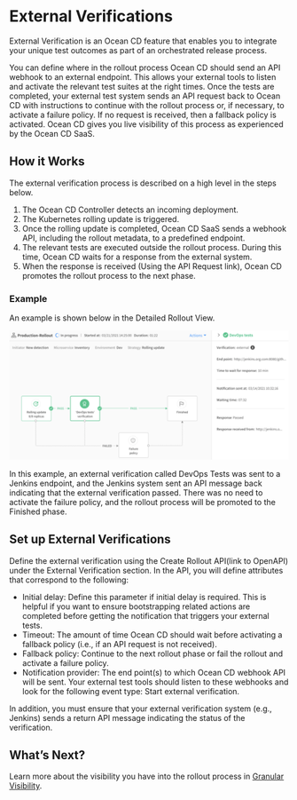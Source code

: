 <meta name="robots" content="noindex">

# External Verifications

External Verification is an Ocean CD feature that enables you to integrate your unique test outcomes as part of an orchestrated release process.

You can define where in the rollout process Ocean CD should send an API webhook to an external endpoint. This allows your external tools to listen and activate the relevant test suites at the right times. Once the tests are completed, your external test system sends an API request back to Ocean CD with instructions to continue with the rollout process or, if necessary, to activate a failure policy. If no request is received, then a fallback policy is activated. Ocean CD gives you live visibility of this process as experienced by the Ocean CD SaaS.

## How it Works

The external verification process is described on a high level in the steps below.
1. The Ocean CD Controller detects an incoming deployment.
2. The Kubernetes rolling update is triggered.
3. Once the rolling update is completed, Ocean CD SaaS sends a webhook API, including the rollout metadata, to a predefined endpoint.
4. The relevant tests are executed outside the rollout process. During this time, Ocean CD waits for a response from the external system.
5. When the response is received (Using the API Request link), Ocean CD promotes the rollout process to the next phase.

### Example

An example is shown below in the Detailed Rollout View.

<img src="/ocean-cd/_media/features-external-verifications-01.png" />

In this example, an external verification called DevOps Tests was sent to a Jenkins endpoint, and the Jenkins system sent an API message back indicating that the external verification passed. There was no need to activate the failure policy, and the rollout process will be promoted to the Finished phase.

## Set up External Verifications

Define the external verification using the Create Rollout API(link to OpenAPI) under the External Verification section.  In the API, you will define attributes that correspond to the following:
- Initial delay: Define this parameter if initial delay is required. This is helpful if you want to ensure bootstrapping related actions are completed before getting the notification that triggers your external tests.
- Timeout: The amount of time Ocean CD should wait before activating a fallback policy (i.e., if an API request is not received).
- Fallback policy: Continue to the next rollout phase or fail the rollout and activate a failure policy.
- Notification provider: The end point(s) to which Ocean CD webhook API will be sent. Your external test tools should listen to these webhooks and look for the following event type: Start external verification.

In addition, you must ensure that your external verification system (e.g., Jenkins) sends a return API message indicating the status of the verification.

## What’s Next?

Learn more about the visibility you have into the rollout process in [Granular Visibility](ocean-cd/features/granular-visibility/).
